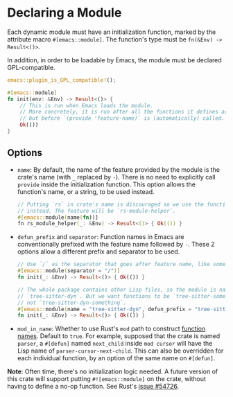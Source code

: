 # Declaring a Module

Each dynamic module must have an initialization function, marked by the attribute macro `#[emacs::module]`. The function's type must be `fn(&Env) -> Result<()>`.

In addition, in order to be loadable by Emacs, the module must be declared GPL-compatible.

```rust
emacs::plugin_is_GPL_compatible!();

#[emacs::module]
fn init(env: &Env) -> Result<()> {
    // This is run when Emacs loads the module.
    // More concretely, it is run after all the functions it defines are exported,
    // but before `(provide 'feature-name)` is (automatically) called.
    Ok(())
}
```

## Options

- `name`: By default, the name of the feature provided by the module is the crate's name (with `_` replaced by `-`). There is no need to explicitly call `provide` inside the initialization function. This option allows the function's name, or a string, to be used instead.

    ```rust
    // Putting `rs` in crate's name is discouraged so we use the function's name
    // instead. The feature will be `rs-module-helper`.
    #[emacs::module(name(fn))]
    fn rs_module_helper(_: &Env) -> Result<()> { Ok(()) }
    ```

- `defun_prefix` and `separator`: Function names in Emacs are conventionally prefixed with the feature name followed by `-`. These 2 options allow a different prefix and separator to be used.

    ```rust
    // Use `/` as the separator that goes after feature name, like some other packages.
    #[emacs::module(separator = "/")]
    fn init(_: &Env) -> Result<()> { Ok(()) }
    ```

    ```rust
    // The whole package contains other Lisp files, so the module is named
    // `tree-sitter-dyn`. But we want functions to be `tree-sitter-something`,
    // not `tree-sitter-dyn-something`.
    #[emacs::module(name = "tree-sitter-dyn", defun_prefix = "tree-sitter")]
    fn init(_: &Env) -> Result<()> { Ok(()) }
    ```

- `mod_in_name`: Whether to use Rust's `mod` path to construct [function names](./functions.md#naming). Default to `true`. For example, supposed that the crate is named `parser`, a `#[defun]` named `next_child` inside `mod cursor` will have the Lisp name of `parser-cursor-next-child`. This can also be overridden for each individual function, by an option of the same name on `#[defun]`.

**Note**: Often time, there's no initialization logic needed. A future version of this crate will support putting `#![emacs::module]` on the crate, without having to define a no-op function. See Rust's [issue #54726](https://github.com/rust-lang/rust/issues/54726).
